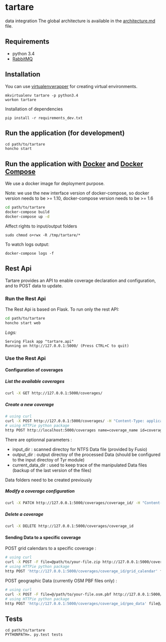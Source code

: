 # tartare
data integration
The global architecture is available in the [architecture.md](documentation/architecture.md) file.

## Requirements
- python 3.4
- [RabbitMQ](https://www.rabbitmq.com/)

## Installation

You can use [virtualenvwrapper](https://virtualenvwrapper.readthedocs.io/en/latest/) for creating virtual environments.

```
mkvirtualenv tartare -p python3.4
workon tartare
```

Installation of dependencies
```
pip install -r requirements_dev.txt
```

## Run the application (for development)
```
cd path/to/tartare
honcho start
```

## Run the application with [Docker](https://www.docker.com/) and [Docker Compose](https://docs.docker.com/compose/)

We use a docker image for deployment purpose.

Note: we use the new interface version of docker-compose, so docker version needs to be >= 1.10,
 docker-compose version needs to be >= 1.6

``` bash
cd path/to/tartare
docker-compose build
docker-compose up -d
```

Affect rights to input/output folders
```
sudo chmod o+rwx -R /tmp/tartare/*
```

To watch logs output:
 ```
 docker-compose logs -f
 ```

## Rest Api

Tartare provides an API to enable coverage declaration and configuration, and to POST data to update.

### Run the Rest Api

The Rest Api is based on Flask. To run only the rest API:

``` bash
cd path/to/tartare
honcho start web
```

*Logs:*

```
Serving Flask app "tartare.api"
Running on http://127.0.0.1:5000/ (Press CTRL+C to quit)
```


### Use the Rest Api

#### Configuration of coverages

##### List the available coverages

``` bash
curl -X GET http://127.0.0.1:5000/coverages/
```

##### Create a new coverage

``` bash
# using curl
curl -X POST http://127.0.0.1:5000/coverages/ -H "Content-Type: application/json" -d '{"name":"coverage_name", "id":"coverage_id" }'
# using HTTPie python package
http POST http://localhost:5000/coverages name=coverage_name id=coverage_id
```

There are optionnal parameters :
* input_dir : scanned directoy for NTFS Data file (provided by Fusio)
* output_dir : output directoy of the processed Data (should be configured to the input directoy of Tyr module)
* current_data_dir : used to keep trace of the manipulated Data files (backup of the last version of the files)

Data folders need to be created previously

##### Modify a coverage configuration

``` bash
curl -X PATCH http://127.0.0.1:5000/coverages/coverage_id/ -H "Content-Type: application/json" -d '{"name":"coverage_new_name"}'
```

##### Delete a coverage

``` bash
curl -X DELETE http://127.0.0.1:5000/coverages/coverage_id
```


#### Sending Data to a specific coverage
POST grid calendars to a specific coverage :
``` bash
# using curl
curl -X POST -F file=@path/to/your-file.zip http://127.0.0.1:5000/coverages/coverage_id/grid_calendar
# using HTTPie python package
http POST 'http://127.0.0.1:5000/coverages/coverage_id/grid_calendar' file@/path/to/your-file.zip --form
```

POST geographic Data (currently OSM PBF files only) :
``` bash
# using curl
curl -X POST -F file=@/path/to/your-file.osm.pbf http://127.0.0.1:5000/coverages/coverage_id/grid_calendar
# using HTTPie python package
http POST 'http://127.0.0.1:5000/coverages/coverage_id/geo_data' file@/path/to/your-file.osm.pbf --form
```


## Tests
```
cd path/to/tartare
PYTHONPATH=. py.test tests
```
